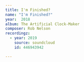 ```yaml
---
title: I'm Finished?
name: "I'm Finished?"
year:  2018
album: The Artificial Clock-Maker
composer: Rob Nelson
recordingz:
  - year: 2019
    source: soundcloud
    id: 446943942

---
```



